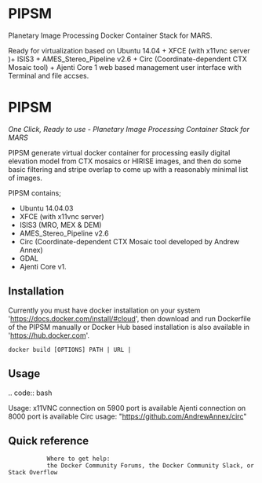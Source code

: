 # PIPSM
Planetary Image Processing Docker Container Stack for MARS.

Ready for virtualization based on Ubuntu 14.04 + XFCE (with x11vnc server )+ ISIS3 + AMES_Stereo_Pipeline v2.6 + Circ (Coordinate-dependent CTX Mosaic tool) + Ajenti Core 1 web based management user interface with Terminal and file accses.

PIPSM
====

*One Click, Ready to use - Planetary Image Processing Container Stack for MARS*

PIPSM generate virtual docker container for processing easily digital elevation model from CTX mosaics or HIRISE images, and then do some basic filtering and stripe overlap to come up with a reasonably minimal list of images.

PIPSM contains;
- Ubuntu 14.04.03
- XFCE (with x11vnc server)
- ISIS3 (MRO, MEX & DEM)
- AMES_Stereo_Pipeline v2.6
- Circ (Coordinate-dependent CTX Mosaic tool developed by Andrew Annex)
- GDAL
- Ajenti Core v1.


Installation
------------

Currently you must have docker installation on your system 'https://docs.docker.com/install/#cloud', then download and run Dockerfile of the PIPSM manually or Docker Hub based installation is also available in 'https://hub.docker.com'.

 `docker build [OPTIONS] PATH | URL |`


Usage
-----

.. code:: bash

  Usage:       x11VNC connection on 5900 port is available
               Ajenti connection on 8000 port is available
               Circ usage: "https://github.com/AndrewAnnex/circ"

Quick reference
---------------
               Where to get help:
               the Docker Community Forums, the Docker Community Slack, or Stack Overflow
